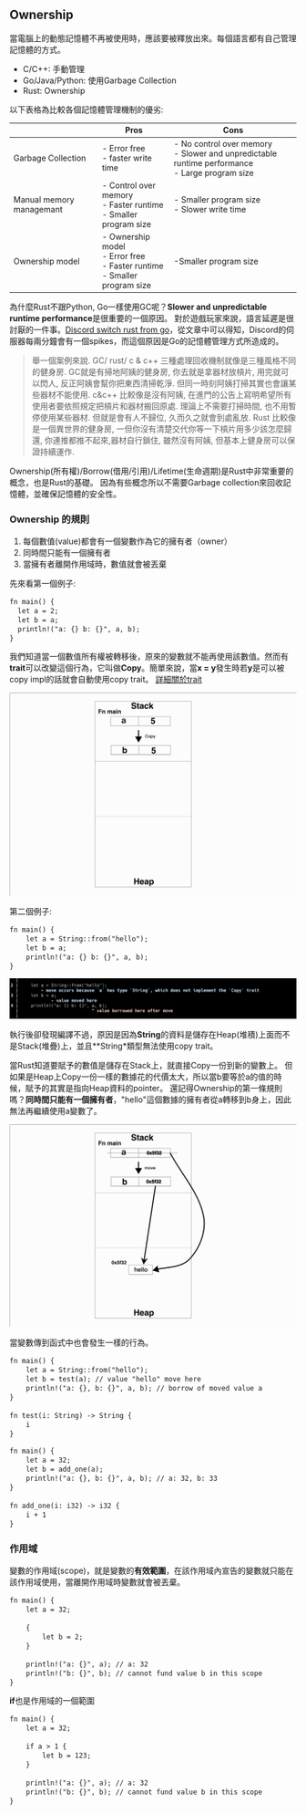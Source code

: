 ## Ownership

當電腦上的動態記憶體不再被使用時，應該要被釋放出來。每個語言都有自己管理記憶體的方式。
- C/C++: 手動管理
- Go/Java/Python: 使用Garbage Collection
- Rust: Ownership

以下表格為比較各個記憶體管理機制的優劣:

| | Pros | Cons |
| ----------- | ----------- | ------ |
| Garbage Collection | - Error free <br> - faster write time <br> | - No control over memory <br> - Slower and unpredictable runtime performance <br> - Large program size|
| Manual memory managemant| - Control over memory <br> - Faster runtime <br> - Smaller program size | - Smaller program size <br> - Slower write time|
| Ownership model | - Ownership model <br> - Error free <br> - Faster runtime <br> - Smaller program size | -Smaller program size |


為什麼Rust不跟Python, Go一樣使用GC呢？**Slower and unpredictable runtime performance**是很重要的一個原因。
對於遊戲玩家來說，語言延遲是很討厭的一件事。[Discord switch rust from go](https://discord.com/blog/why-discord-is-switching-from-go-to-rust)，從文章中可以得知，Discord的伺服器每兩分鐘會有一個spikes，而這個原因是Go的記憶體管理方式所造成的。
> 舉一個案例來說. GC/ rust/ c & c++ 三種處理回收機制就像是三種風格不同的健身房. GC就是有掃地阿姨的健身房, 你去就是拿器材放槓片, 用完就可以閃人, 反正阿姨會幫你把東西清掃乾淨. 但同一時刻阿姨打掃其實也會讓某些器材不能使用. c&c++ 比較像是沒有阿姨, 在進門的公告上寫明希望所有使用者要依照規定把槓片和器材搬回原處. 理論上不需要打掃時間, 也不用暫停使用某些器材. 但就是會有人不歸位, 久而久之就會到處亂放. Rust 比較像是一個異世界的健身房, 一但你沒有清楚交代你等一下槓片用多少該怎麼歸還, 你連推都推不起來,器材自行鎖住, 雖然沒有阿姨, 但基本上健身房可以保證持續運作.


Ownership(所有權)/Borrow(借用/引用)/Lifetime(生命週期)是Rust中非常重要的概念，也是Rust的基礎。
因為有些概念所以不需要Garbage collection來回收記憶體，並確保記憶體的安全性。

### Ownership 的規則
1. 每個數值(value)都會有一個變數作為它的擁有者（owner）
2. 同時間只能有一個擁有者
3. 當擁有者離開作用域時，數值就會被丟棄

先來看第一個例子:
```
fn main() {
  let a = 2;
  let b = a;
  println!("a: {} b: {}", a, b);
}
```
我們知道當一個數值所有權被轉移後，原來的變數就不能再使用該數值。然而有**trait**可以改變這個行為，它叫做**Copy**。簡單來說，當**x = y**發生時若**y**是可以被copy impl的話就會自動使用copy trait。
[詳細關於trait](https://doc.rust-lang.org/std/marker/trait.Copy.html)

![ownership-2](./images/ownership/ownership-2.jpeg)

第二個例子:
```
fn main() {
    let a = String::from("hello");
    let b = a;
    println!("a: {} b: {}", a, b);
}
```
![ownership-1](./images/ownership/ownership-1.png)

執行後卻發現編譯不過，原因是因為**String**的資料是儲存在Heap(堆積)上面而不是Stack(堆疊)上，並且**String*類型無法使用copy trait。

當Rust知道要賦予的數值是儲存在Stack上，就直接Copy一份到新的變數上。
但如果是Heap上Copy一份一樣的數據花的代價太大，所以當b要等於a的值的時候，賦予的其實是指向Heap資料的pointer。
還記得Ownership的第一條規則嗎？**同時間只能有一個擁有者**，"hello"這個數據的擁有者從a轉移到b身上，因此無法再繼續使用a變數了。

![ownership-3](./images/ownership/ownership-3.jpeg)


當變數傳到函式中也會發生一樣的行為。
```
fn main() {
    let a = String::from("hello");
    let b = test(a); // value "hello" move here
    println!("a: {}, b: {}", a, b); // borrow of moved value a
}

fn test(i: String) -> String {
    i
}
```

```
fn main() {
    let a = 32;
    let b = add_one(a);
    println!("a: {}, b: {}", a, b); // a: 32, b: 33
}

fn add_one(i: i32) -> i32 {
    i + 1
}
```

### 作用域
變數的作用域(scope)，就是變數的**有效範圍**，在該作用域內宣告的變數就只能在該作用域使用，當離開作用域時變數就會被丟棄。

```
fn main() {
    let a = 32;

    {
        let b = 2;
    }

    println!("a: {}", a); // a: 32
    println!("b: {}", b); // cannot fund value b in this scope
}
```

**if**也是作用域的一個範圍
```
fn main() {
    let a = 32;

    if a > 1 {
        let b = 123;       
    }

    println!("a: {}", a); // a: 32
    println!("b: {}", b); // cannot fund value b in this scope
}
```

